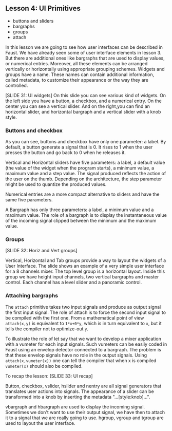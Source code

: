 ## Lesson 4: UI Primitives
- buttons and sliders
- bargraphs
- groups
- attach

In this lesson we are going to see how user interfaces can be described in Faust. We have already seen some of user interface elements in lesson 3. But there are additional ones like bargraphs that are used to display values, or numerical entries. Moreover, all these elements can be arranged vertically or horizontally using appropriate grouping schemes. Widgets and groups have a name. These names can contain additional information, called metadata, to customize their appearance or the way they are controlled.

[SLIDE 31: UI widgets]
On this slide you can see various kind of widgets. On the left side you have a button, a checkbox, and a numerical entry. On the center you can see a vertical slider. And on the right,you can find an horizontal slider, and horizontal bargraph and a vertical slider with a knob style.

### Buttons and checkbox
As you can see, buttons and checkbox have only one parameter: a label. By default, a button generate a signal that is 0. It rises to 1 when the user presses the button and go back to 0 when he releases it.

Vertical and Horizontal sliders have five parameters: a label, a default value (the value of the widget when the program starts), a minimum value, a maximum value and a step value. The signal produced reflects the action of the user on the thumb. Depending on the architecture, the step parameter might be used to quantize the produced values.

Numerical entries are a more compact alternative to sliders and have the same five parameters.

A Bargraph has only three parameters: a label, a minimum value and a maximum value. The role of a bargraph is to display the instantaneous value of the incoming signal clipped between the minimum and the maximum value.

### Groups
[SLIDE 32: Horiz and Vert groups]

Vertical, Horizontal and Tab groups provide a way to layout the widgets of a User Interface. The slide shows an example of a very simple user interface for a 8 channels mixer. The top level group is a horizontal layout. Inside this group we have height input channels, two vertical bargraphs and master control. Each channel has a level slider and a panoramic control.

### Attaching bargraphs
The `attach` primitive takes two input signals and produce as output signal the first input signal. The role of attach is to force the second input signal to be compiled with the first one. From a mathematical point of view `attach(x,y)` is equivalent to `1*x+0*y`, which is in turn equivalent to `x`, but it tells the compiler not to optimize-out `y`.

To illustrate the role of let say that we want to develop a mixer application with a vumeter for each input signals. Such vumeters can be easily coded in Faust using an envelop detector connected to a bargraph. The problem is that these envelop signals have no role in the output signals. Using `attach(x,vumeter(x))` one can tell the compiler that when x is compiled `vumeter(x)` should also be compiled.

To recap the lesson:
[SLIDE 33: UI recap]

Button, checkbox, vslider, hslider and nentry are all signal generators that translates user actions into signals. The appearance of a slider can be transformed into a knob by inserting the metadata "...[style:knob]...".

vbargraph and hbargraph are used to display the incoming signal. Sometimes we don't want to use their output signal, we have then to attach it to a signal that we are really going to use.
hgroup, vgroup and tgroup are used to layout the user interface.



